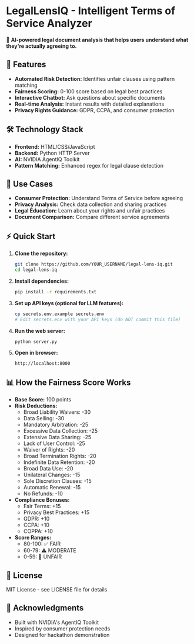 # LegalLensIQ - Intelligent Terms of Service Analyzer

🚀 **AI-powered legal document analysis that helps users understand what they're actually agreeing to.**

## 🚀 Features

- **Automated Risk Detection:** Identifies unfair clauses using pattern matching
- **Fairness Scoring:** 0-100 score based on legal best practices
- **Interactive Chatbot:** Ask questions about specific documents
- **Real-time Analysis:** Instant results with detailed explanations
- **Privacy Rights Guidance:** GDPR, CCPA, and consumer protection

## 🛠️ Technology Stack

- **Frontend:** HTML/CSS/JavaScript
- **Backend:** Python HTTP Server
- **AI:** NVIDIA AgentIQ Toolkit
- **Pattern Matching:** Enhanced regex for legal clause detection

## 🎯 Use Cases

- **Consumer Protection:** Understand Terms of Service before agreeing
- **Privacy Analysis:** Check data collection and sharing practices
- **Legal Education:** Learn about your rights and unfair practices
- **Document Comparison:** Compare different service agreements

## ⚡ Quick Start

1. **Clone the repository:**
   ```bash
   git clone https://github.com/YOUR_USERNAME/legal-lens-iq.git
   cd legal-lens-iq
   ```

2. **Install dependencies:**
   ```bash
   pip install -r requirements.txt
   ```

3. **Set up API keys (optional for LLM features):**
   ```bash
   cp secrets.env.example secrets.env
   # Edit secrets.env with your API keys (do NOT commit this file)
   ```

4. **Run the web server:**
   ```bash
   python server.py
   ```

5. **Open in browser:**
   ```
   http://localhost:8000
   ```

## 📊 How the Fairness Score Works

- **Base Score:** 100 points
- **Risk Deductions:**
  - Broad Liability Waivers: -30
  - Data Selling: -30
  - Mandatory Arbitration: -25
  - Excessive Data Collection: -25
  - Extensive Data Sharing: -25
  - Lack of User Control: -25
  - Waiver of Rights: -20
  - Broad Termination Rights: -20
  - Indefinite Data Retention: -20
  - Broad Data Use: -20
  - Unilateral Changes: -15
  - Sole Discretion Clauses: -15
  - Automatic Renewal: -15
  - No Refunds: -10
- **Compliance Bonuses:**
  - Fair Terms: +15
  - Privacy Best Practices: +15
  - GDPR: +10
  - CCPA: +10
  - COPPA: +10
- **Score Ranges:**
  - 80-100: ✅ FAIR
  - 60-79: ⚠️ MODERATE
  - 0-59: 🚨 UNFAIR

## 📄 License

MIT License - see LICENSE file for details

## 🙏 Acknowledgments

- Built with NVIDIA's AgentIQ Toolkit
- Inspired by consumer protection needs
- Designed for hackathon demonstration


